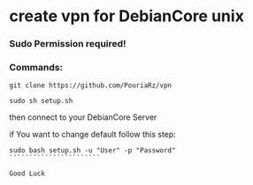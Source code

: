 <h1>create vpn for DebianCore unix</h1>

<h3>Sudo Permission required!</h3>
<h3>Commands:</h3>

````````````````````````````````
git clone https://github.com/PouriaRz/vpn

sudo sh setup.sh
````````````````````````````````


then connect to your DebianCore Server

if You want to change default follow this step:


````````````````````````
sudo bash setup.sh -u "User" -p "Password"
```````````````````````

Good Luck
